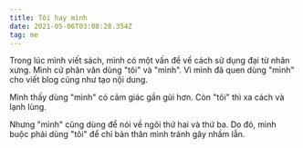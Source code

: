 ```yaml
---
title: Tôi hay mình
date: 2021-05-06T03:08:28.354Z
tag: me
---
```

Trong lúc mình viết sách, mình có một vấn đề về cách sử dụng đại từ nhân xưng. Mình cứ phân vân dùng "tôi" và "mình". Vì mình đã quen dùng "mình" cho viết blog cũng như tạo nội dung. 

Mình thấy dùng "mình" có cảm giác gần gũi hơn. Còn "tôi" thì xa cách và lạnh lùng. 

Nhưng "mình" cũng dùng để nói về ngôi thứ hai và thứ ba. Do đó, mình buộc phải dùng "tôi" để chỉ bản thân mình tránh gây nhầm lẫn.
